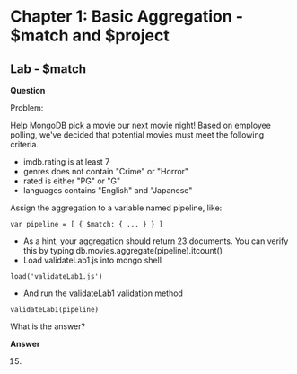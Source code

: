 # Chapter 1: Basic Aggregation - $match and $project
## Lab - $match
**Question**

Problem:

Help MongoDB pick a movie our next movie night! Based on employee polling, we've decided that potential movies must meet the following criteria.

- imdb.rating is at least 7
- genres does not contain "Crime" or "Horror"
- rated is either "PG" or "G"
- languages contains "English" and "Japanese"

Assign the aggregation to a variable named pipeline, like:

```
var pipeline = [ { $match: { ... } } ]
```

- As a hint, your aggregation should return 23 documents. You can verify this by typing db.movies.aggregate(pipeline).itcount()
- Load validateLab1.js into mongo shell

```
load('validateLab1.js')
```

- And run the validateLab1 validation method

```
validateLab1(pipeline)
```

What is the answer?

**Answer**

15.
